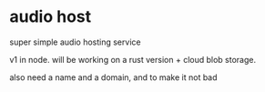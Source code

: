 # audio host

super simple audio hosting service

v1 in node. will be working on a rust version + cloud blob storage.

also need a name and a domain, and to make it not bad
